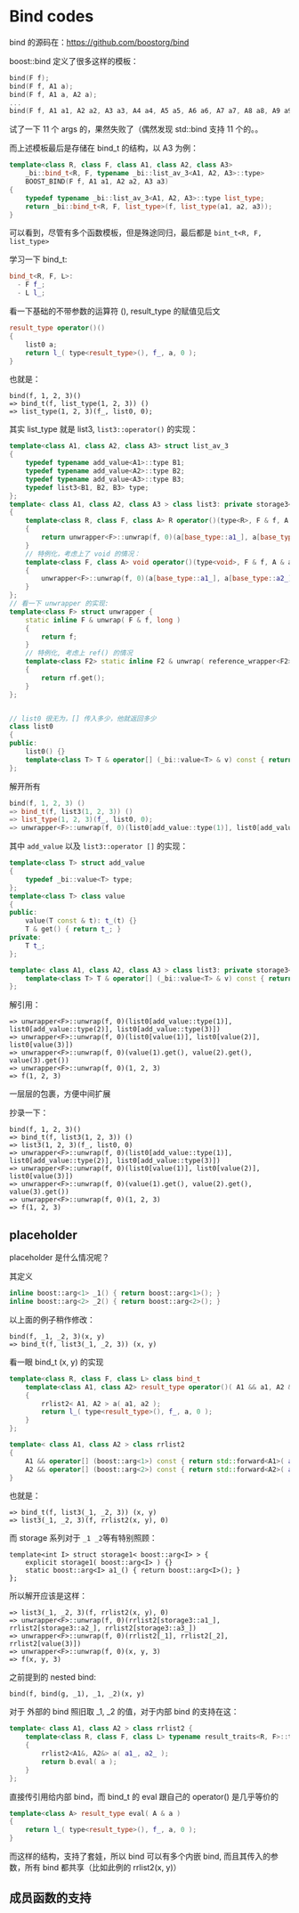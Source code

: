 # Bind codes

bind 的源码在：https://github.com/boostorg/bind

boost::bind 定义了很多这样的模板：

```c++
bind(F f);
bind(F f, A1 a);
bind(F f, A1 a, A2 a);
...
bind(F f, A1 a1, A2 a2, A3 a3, A4 a4, A5 a5, A6 a6, A7 a7, A8 a8, A9 a9);
```

试了一下 11 个 args 的，果然失败了（偶然发现 std::bind 支持 11 个的。。

而上述模板最后是存储在 bind_t 的结构，以 A3 为例：

```c++
template<class R, class F, class A1, class A2, class A3>
    _bi::bind_t<R, F, typename _bi::list_av_3<A1, A2, A3>::type>
    BOOST_BIND(F f, A1 a1, A2 a2, A3 a3)
{
    typedef typename _bi::list_av_3<A1, A2, A3>::type list_type;
    return _bi::bind_t<R, F, list_type>(f, list_type(a1, a2, a3));
}
```

可以看到，尽管有多个函数模板，但是殊途同归，最后都是 `bint_t<R, F, list_type>`

学习一下 bind_t:

```c++
bind_t<R, F, L>:
  - F f_;
  - L l_;
```

看一下基础的不带参数的运算符 (),   result_type 的赋值见后文

```c++
result_type operator()()
{
    list0 a;
    return l_( type<result_type>(), f_, a, 0 );
}
```

也就是：

```
bind(f, 1, 2, 3)()
=> bind_t(f, list_type(1, 2, 3)) ()
=> list_type(1, 2, 3)(f_, list0, 0);
```

其实 list_type 就是 list3,  `list3::operator()`  的实现：

```c++
template<class A1, class A2, class A3> struct list_av_3
{
    typedef typename add_value<A1>::type B1;
    typedef typename add_value<A2>::type B2;
    typedef typename add_value<A3>::type B3;
    typedef list3<B1, B2, B3> type;
};
template< class A1, class A2, class A3 > class list3: private storage3< A1, A2, A3 >
{
    template<class R, class F, class A> R operator()(type<R>, F & f, A & a, long)
    {
        return unwrapper<F>::unwrap(f, 0)(a[base_type::a1_], a[base_type::a2_], a[base_type::a3_]);
    }
    // 特例化，考虑上了 void 的情况：
    template<class F, class A> void operator()(type<void>, F & f, A & a, int)
    {
        unwrapper<F>::unwrap(f, 0)(a[base_type::a1_], a[base_type::a2_], a[base_type::a3_]);
    }
};
// 看一下 unwrapper 的实现:
template<class F> struct unwrapper {
    static inline F & unwrap( F & f, long )
    {
        return f;
    }
    // 特例化, 考虑上 ref() 的情况
    template<class F2> static inline F2 & unwrap( reference_wrapper<F2> rf, int )
    {
        return rf.get();
    }
};


// list0 很无为，[] 传入多少，他就返回多少
class list0
{
public:
    list0() {}
    template<class T> T & operator[] (_bi::value<T> & v) const { return v.get(); }
};
```

解开所有

```c++
bind(f, 1, 2, 3) ()
=> bind_t(f, list3(1, 2, 3)) ()
=> list_type(1, 2, 3)(f_, list0, 0);
=> unwrapper<F>::unwrap(f, 0)(list0[add_value::type(1)], list0[add_value::type(2)], list0[add_value::type(3)])
```

其中 `add_value` 以及 `list3::operator []` 的实现：

```c++
template<class T> struct add_value
{
    typedef _bi::value<T> type;
};
template<class T> class value
{
public:
    value(T const & t): t_(t) {}
    T & get() { return t_; }
private:
    T t_;
};

template< class A1, class A2, class A3 > class list3: private storage3< A1, A2, A3 > {
    template<class T> T & operator[] (_bi::value<T> & v) const { return v.get(); }    
};
```

解引用：

```
=> unwrapper<F>::unwrap(f, 0)(list0[add_value::type(1)], list0[add_value::type(2)], list0[add_value::type(3)])
=> unwrapper<F>::unwrap(f, 0)(list0[value(1)], list0[value(2)], list0[value(3)])
=> unwrapper<F>::unwrap(f, 0)(value(1).get(), value(2).get(), value(3).get())
=> unwrapper<F>::unwrap(f, 0)(1, 2, 3)
=> f(1, 2, 3)
```

一层层的包裹，方便中间扩展

抄录一下：

```
bind(f, 1, 2, 3)()
=> bind_t(f, list3(1, 2, 3)) ()
=> list3(1, 2, 3)(f_, list0, 0)
=> unwrapper<F>::unwrap(f, 0)(list0[add_value::type(1)], list0[add_value::type(2)], list0[add_value::type(3)])
=> unwrapper<F>::unwrap(f, 0)(list0[value(1)], list0[value(2)], list0[value(3)])
=> unwrapper<F>::unwrap(f, 0)(value(1).get(), value(2).get(), value(3).get())
=> unwrapper<F>::unwrap(f, 0)(1, 2, 3)
=> f(1, 2, 3)
```



## placeholder

placeholder 是什么情况呢？

其定义

```c++
inline boost::arg<1> _1() { return boost::arg<1>(); }
inline boost::arg<2> _2() { return boost::arg<2>(); }
```

以上面的例子稍作修改：

```
bind(f, _1, _2, 3)(x, y)
=> bind_t(f, list3(_1, _2, 3)) (x, y)
```

看一眼 bind_t (x, y) 的实现

```c++
template<class R, class F, class L> class bind_t
    template<class A1, class A2> result_type operator()( A1 && a1, A2 && a2 )
    {
        rrlist2< A1, A2 > a( a1, a2 );
        return l_( type<result_type>(), f_, a, 0 );
    }
};

template< class A1, class A2 > class rrlist2
{
    A1 && operator[] (boost::arg<1>) const { return std::forward<A1>( a1_ ); }
    A2 && operator[] (boost::arg<2>) const { return std::forward<A2>( a2_ ); }
}
```

也就是：

```
=> bind_t(f, list3(_1, _2, 3)) (x, y)
=> list3(_1, _2, 3)(f, rrlist2(x, y), 0)
```

而 storage 系列对于 `_1 _2`等有特别照顾：

```
template<int I> struct storage1< boost::arg<I> > {
    explicit storage1( boost::arg<I> ) {}
    static boost::arg<I> a1_() { return boost::arg<I>(); }
};
```

所以解开应该是这样：

```
=> list3(_1, _2, 3)(f, rrlist2(x, y), 0)
=> unwrapper<F>::unwrap(f, 0)(rrlist2[storage3::a1_], rrlist2[storage3::a2_], rrlist2[storage3::a3_])
=> unwrapper<F>::unwrap(f, 0)(rrlist2[_1], rrlist2[_2], rrlist2[value(3)])
=> unwrapper<F>::unwrap(f, 0)(x, y, 3)
=> f(x, y, 3)
```

之前提到的 nested bind:

```
bind(f, bind(g, _1), _1, _2)(x, y)
```

对于 外部的 bind 照旧取 _1, _2 的值，对于内部 bind 的支持在这：

```c++
template< class A1, class A2 > class rrlist2 {
    template<class R, class F, class L> typename result_traits<R, F>::type operator[] (bind_t<R, F, L> & b) const
    {
        rrlist2<A1&, A2&> a( a1_, a2_ );
        return b.eval( a );
    }
};
```

直接传引用给内部 bind，而 bind_t 的 eval 跟自己的 operator() 是几乎等价的

```c++
template<class A> result_type eval( A & a )
{
    return l_( type<result_type>(), f_, a, 0 );
}
```

而这样的结构，支持了套娃，所以 bind 可以有多个内嵌 bind, 而且其传入的参数，所有 bind 都共享（比如此例的 rrlist2(x, y)）



## 成员函数的支持



